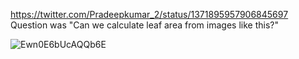 https://twitter.com/Pradeepkumar_2/status/1371895957906845697
Question was "Can we calculate leaf area from images like this?"

![Ewn0E6bUcAQQb6E](https://user-images.githubusercontent.com/711344/111364649-cc3f1c00-8691-11eb-97db-a74f96411fa7.jpg)
